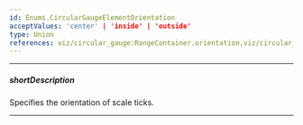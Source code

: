 ```yaml
---
id: Enums.CircularGaugeElementOrientation
acceptValues: 'center' | 'inside' | 'outside'
type: Union
references: viz/circular_gauge:RangeContainer.orientation,viz/circular_gauge:Scale.orientation
---
```

---
##### shortDescription
Specifies the orientation of scale ticks.

---
